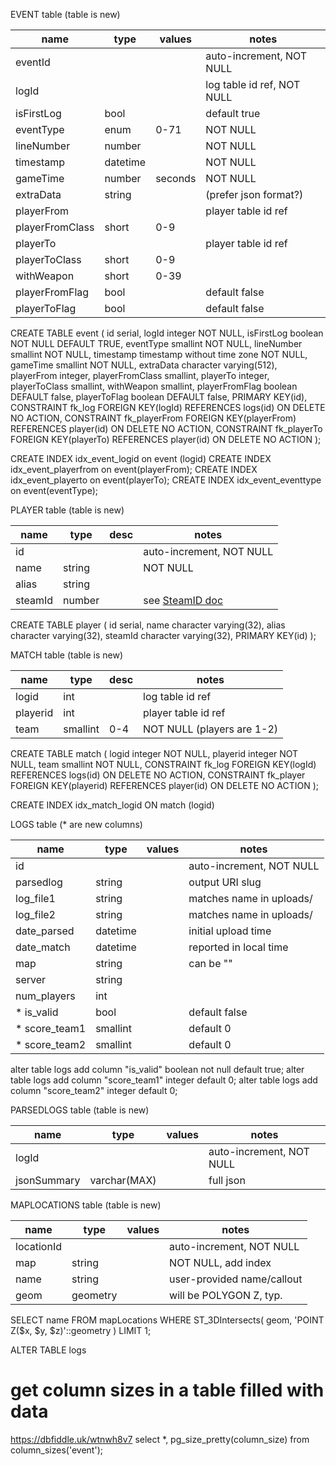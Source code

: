 EVENT table (table is new)

| name            | type     | values  | notes                      |
|-----------------|----------|---------|----------------------------|
| eventId         |          |         | auto-increment, NOT NULL   |
| logId           |          |         | log table id ref, NOT NULL |
| isFirstLog      | bool     |         | default true               |
| eventType       | enum     | 0-71    | NOT NULL                   |
| lineNumber      | number   |         | NOT NULL                   |
| timestamp       | datetime |         | NOT NULL                   |
| gameTime        | number   | seconds | NOT NULL                   |
| extraData       | string   |         | (prefer json format?)      |
| playerFrom      |          |         | player table id ref        |
| playerFromClass | short    | 0-9     |                            |
| playerTo        |          |         | player table id ref        |
| playerToClass   | short    | 0-9     |                            |
| withWeapon      | short    | 0-39    |                            |
| playerFromFlag  | bool     |         | default false              |
| playerToFlag    | bool     |         | default false              |

CREATE TABLE event (
  id serial,
  logId integer NOT NULL,
  isFirstLog boolean NOT NULL DEFAULT TRUE,
  eventType smallint NOT NULL,
  lineNumber smallint NOT NULL,
  timestamp timestamp without time zone NOT NULL,
  gameTime smallint NOT NULL,
  extraData character varying(512),
  playerFrom integer,
  playerFromClass smallint,
  playerTo integer,
  playerToClass smallint,
  withWeapon smallint,
  playerFromFlag boolean DEFAULT false,
  playerToFlag boolean DEFAULT false,
  PRIMARY KEY(id),
  CONSTRAINT fk_log
    FOREIGN KEY(logId)
      REFERENCES logs(id)
      ON DELETE NO ACTION,
  CONSTRAINT fk_playerFrom
    FOREIGN KEY(playerFrom)
      REFERENCES player(id)
      ON DELETE NO ACTION,
  CONSTRAINT fk_playerTo
    FOREIGN KEY(playerTo)
      REFERENCES player(id)
      ON DELETE NO ACTION
);

CREATE INDEX idx_event_logid on event (logid)
CREATE INDEX idx_event_playerfrom on event(playerFrom);
CREATE INDEX idx_event_playerto on event(playerTo);
CREATE INDEX idx_event_eventtype on event(eventType);

PLAYER table (table is new)

| name            | type     | desc    | notes                      |
|-----------------|----------|---------|----------------------------|
| id              |          |         | auto-increment, NOT NULL   |
| name            | string   |         | NOT NULL                   |
| alias           | string   |         |                            |
| steamId         | number   |         | see [SteamID doc](https://developer.valvesoftware.com/wiki/SteamID) |

CREATE TABLE player (
  id serial,
  name character varying(32),
  alias character varying(32),
  steamId character varying(32),
  PRIMARY KEY(id)
);

MATCH table (table is new)

| name            | type     | desc    | notes                      |
|-----------------|----------|---------|----------------------------|
| logid           | int      |         | log table id ref           |
| playerid        | int      |         | player table id ref        |
| team            | smallint | 0-4     | NOT NULL (players are 1-2) |

CREATE TABLE match (
  logid integer NOT NULL,
  playerid integer NOT NULL,
  team smallint NOT NULL,
  CONSTRAINT fk_log
    FOREIGN KEY(logId)
      REFERENCES logs(id)
      ON DELETE NO ACTION,
  CONSTRAINT fk_player
    FOREIGN KEY(playerid)
      REFERENCES player(id)
      ON DELETE NO ACTION
);

CREATE INDEX idx_match_logid ON match (logid)


LOGS table (* are new columns)

| name            | type     | values   | notes                      |
|-----------------|----------|----------|----------------------------|
| id              |          |          | auto-increment, NOT NULL   |
| parsedlog       | string   |          | output URI slug            |
| log_file1       | string   |          | matches name in uploads/   |
| log_file2       | string   |          | matches name in uploads/   |
| date_parsed     | datetime |          | initial upload time        |
| date_match      | datetime |          | reported in local time     |
| map             | string   |          | can be "<multiple>"        |
| server          | string   |          |                            |
| num_players     | int      |          |                            |
| * is_valid      | bool     |          | default false              |
| * score_team1   | smallint |          | default 0                  |
| * score_team2   | smallint |          | default 0                  |

alter table logs add column "is_valid" boolean not null default true;
alter table logs add column "score_team1" integer default 0;
alter table logs add column "score_team2" integer default 0;


PARSEDLOGS table (table is new)

| name            | type         | values   | notes                      |
|-----------------|--------------|----------|----------------------------|
| logId           |              |          | auto-increment, NOT NULL   |
| jsonSummary     | varchar(MAX) |          | full json                  |


MAPLOCATIONS table (table is new)

| name            | type         | values   | notes                      |
|-----------------|--------------|----------|----------------------------|
| locationId      |              |          | auto-increment, NOT NULL   |
| map             | string       |          | NOT NULL, add index        |
| name            | string       |          | user-provided name/callout |
| geom            | geometry     |          | will be POLYGON Z, typ.    |

SELECT name
  FROM mapLocations
WHERE ST_3DIntersects(
    geom,
    'POINT Z($x, $y, $z)'::geometry
)
LIMIT 1;

ALTER TABLE logs 

# get column sizes in a table filled with data
https://dbfiddle.uk/wtnwh8v7
select *, pg_size_pretty(column_size) from column_sizes('event');
